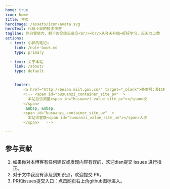 ```yaml
---
home: true
icon: home
title: 主页
heroImage: /assets/icon/avata.svg
heroText: 代码小郭的技术博客
tagline: 你只管努力，剩下的交给天意😒<br/><br/>从今天开始→好好学习，天天向上😎
actions:
  - text: 小郭的笔记→
    link: /note-book.md
    type: primary
    
  - text: 关于本站
    link: /about/
    type: default


    footer:   
        <a href="http://beian.miit.gov.cn/" target="_blank">备案号:湘ICP备17020097号-1</a>
        <!-- <span id="busuanzi_container_site_pv"  >
          本站总访问量<span id="busuanzi_value_site_pv"></span>次
        </span>  
         &nbsp; &nbsp;
        <span id="busuanzi_container_site_uv"  >
          本站访客数<span id="busuanzi_value_site_uv"></span>人次
        </span>   -->

---
```



## 参与贡献

1. 如果你对本博客有任何建议或发现内容有误的，欢迎dian提交 issues 进行指正。
2. 对于文中我没有涉及到知识点，欢迎提交 PR。
3. PR和issues提交入口：点击网页右上角github图标进入。

 